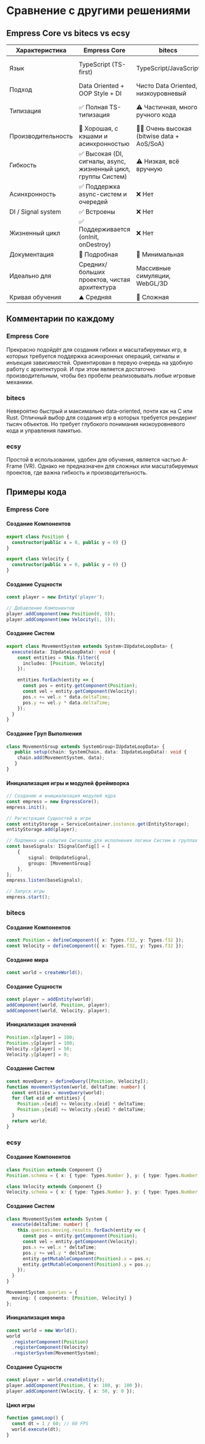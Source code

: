 # Сравнение с другими решениями

## Empress Core vs bitecs vs ecsy


| Характеристика | Empress Core | bitecs | ecsy |
|----------------|--------------|---------|------|
| Язык | TypeScript (TS-first) | TypeScript/JavaScript | JavaScript + типизация вручную |
| Подход | Data Oriented + OOP Style + DI | Чисто Data Oriented, низкоуровневый | OOP, высокоуровневый |
| Типизация | ✅ Полная TS-типизация | ⚠️ Частичная, много ручного кода | ❌ Почти нет встроенной типизации |
| Производительность | 🚀 Хорошая, с кэшами и асинхронностью | 🚀🚀 Очень высокая (bitwise data + AoS/SoA) | 🐢 Средняя, ориентирована на удобство |
| Гибкость | ✅ Высокая (DI, сигналы, async, жизненный цикл, группы Систем) | ⚠️ Низкая, всё вручную | ✅ Средняя (удобные API, но не масштабная) |
| Асинхронность | ✅ Поддержка async-систем и очередей | ❌ Нет | ❌ Нет |
| DI / Signal system | ✅ Встроены | ❌ Нет | ❌ Нет |
| Жизненный цикл | ✅ Поддерживается (onInit, onDestroy) | ❌ Нет | ✅ Частично |
| Документация | 📘 Подробная | 📄 Минимальная | 📘 Хорошая |
| Идеально для | Средних/больших проектов, чистая архитектура | Массивные симуляции, WebGL/3D | Прототипы, обучение, простые игры |
| Кривая обучения | ⛰️ Средняя | 🧠 Сложная | 👶 Низкая |

 
## Комментарии по каждому

### Empress Core
Прекрасно подойдёт для создания гибких и масштабируемых игр, в которых требуется поддержка асинхронных операций, сигналы и инъекция зависимостей. Ориентирован в первую очередь на удобную работу с архитектурой.
И при этом является достаточно производительным, чтобы без пробелм реализовывать любые игровые механики.

### bitecs
Невероятно быстрый и максимально data-oriented, почти как на C или Rust. Отличный выбор для создания игр в которых требуется рендеринг тысяч объектов. Но требует глубокого понимания низкоуровневого кода и управления памятью.

### ecsy
Простой в использовании, удобен для обучения, является частью A-Frame (VR). Однако не предназначен для сложных или масштабируемых проектов, где важна гибкость и производительность.

## Примеры кода

### Empress Core

#### Создание Компонентов
```typescript
export class Position {
  constructor(public x = 0, public y = 0) {}
}

export class Velocity {
  constructor(public x = 0, public y = 0) {}
}
```

#### Создание Сущности
```typescript
const player = new Entity('player');

// Добавление Компонентов
player.addComponent(new Position(0, 0));
player.addComponent(new Velocity(1, 1));
```

#### Создание Систем
```typescript
export class MovementSystem extends System<IUpdateLoopData> {
  execute(data: IUpdateLoopData): void {
    const entities = this.filter({
      includes: [Position, Velocity]
    });

    entities.forEach(entity => {
      const pos = entity.getComponent(Position);
      const vel = entity.getComponent(Velocity);
      pos.x += vel.x * data.deltaTime;
      pos.y += vel.y * data.deltaTime;
    });
  }
}
```

#### Создание Груп Выполнения
```typescript
class MovementGroup extends SystemGroup<IUpdateLoopData> {
   public setup(chain: SystemChain, data: IUpdateLoopData): void {
    chain.add(MovementSystem, data);
   }
}
```

#### Инициализация игры и модулей фреймворка
```typescript
// Создание и инициализация модулей ядра
const empress = new EnpressCore();
empress.init();

// Регистрация Сущностей в игре
const entityStorage = ServiceContainer.instance.get(EntityStorage);
entityStorage.add(player);

// Подпиика на события Сигналов для исполнения логики Систем в группах
const baseSignals: ISignalConfig[] = [
    {
        signal: OnUpdateSignal,
        groups: [MovementGroup]
    },
];
empress.listen(baseSignals);

// Запуск игры
empress.start();
```

###  bitecs

#### Создание Компонентов
```typescript
const Position = defineComponent({ x: Types.f32, y: Types.f32 });
const Velocity = defineComponent({ x: Types.f32, y: Types.f32 });
```

#### Создание мира
```typescript
const world = createWorld();
```

#### Создание Сущности
```typescript
const player = addEntity(world);
addComponent(world, Position, player);
addComponent(world, Velocity, player);
```

#### Инициализация значений
```typescript
Position.x[player] = 100;
Position.y[player] = 100;
Velocity.x[player] = 50;
Velocity.y[player] = 0;
```

#### Создание Систем
```typescript
const moveQuery = defineQuery([Position, Velocity]);
function movementSystem(world, deltaTime: number) {
  const entities = moveQuery(world);
  for (let eid of entities) {
    Position.x[eid] += Velocity.x[eid] * deltaTime;
    Position.y[eid] += Velocity.y[eid] * deltaTime;
  }
  return world;
}
```

### ecsy

#### Создание Компонентов
```typescript
class Position extends Component {}
Position.schema = { x: { type: Types.Number }, y: { type: Types.Number } };

class Velocity extends Component {}
Velocity.schema = { x: { type: Types.Number }, y: { type: Types.Number } };
```

#### Создание Систем
```typescript
class MovementSystem extends System {
  execute(deltaTime: number) {
    this.queries.moving.results.forEach(entity => {
      const pos = entity.getComponent(Position);
      const vel = entity.getComponent(Velocity);
      pos.x += vel.x * deltaTime;
      pos.y += vel.y * deltaTime;
      entity.getMutableComponent(Position).x = pos.x;
      entity.getMutableComponent(Position).y = pos.y;
    });
  }
}

MovementSystem.queries = {
  moving: { components: [Position, Velocity] }
};
```

#### Инициализация мира
```typescript
const world = new World();
world
  .registerComponent(Position)
  .registerComponent(Velocity)
  .registerSystem(MovementSystem);
```

#### Создание Сущности
```typescript
const player = world.createEntity();
player.addComponent(Position, { x: 100, y: 100 });
player.addComponent(Velocity, { x: 50, y: 0 });
```

#### Цикл игры
```typescript
function gameLoop() {
  const dt = 1 / 60; // 60 FPS
  world.execute(dt);
}
```
